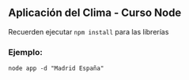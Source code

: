 ## Aplicación del Clima - Curso Node


Recuerden ejecutar ```npm install``` para las librerías


### Ejemplo: 
```
node app -d "Madrid España"
```